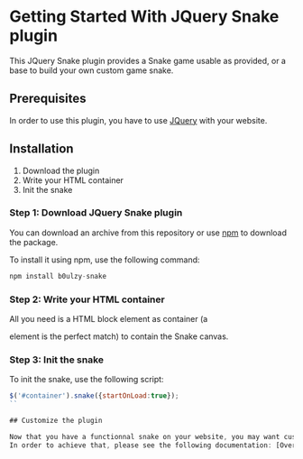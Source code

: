 Getting Started With JQuery Snake plugin
========================================

This JQuery Snake plugin provides a Snake game usable as provided, or a base 
to build your own custom game snake. 

## Prerequisites

In order to use this plugin, you have to use [JQuery](http://jquery.com/) with your website. 

## Installation

1. Download the plugin
2. Write your HTML container
3. Init the snake

### Step 1: Download JQuery Snake plugin

You can download an archive from this repository or use [npm]() to download the package. 

To install it using npm, use the following command: 

``` javascript
npm install b0ulzy-snake

```

### Step 2: Write your HTML container

All you need is a HTML block element as container (a <div> element is the perfect match) to contain the Snake canvas. 

### Step 3: Init the snake

To init the snake, use the following script: 

``` javascript 
$('#container').snake({startOnLoad:true});
``

## Customize the plugin

Now that you have a functionnal snake on your website, you may want custom it a bit. 
In order to achieve that, please see the following documentation: [Overriding default settings](overriding_settings.md).
